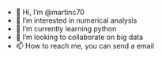 - 👋 Hi, I’m @martinc70
- 👀 I’m interested in numerical analysis
- 🌱 I’m currently learning python
- 💞️ I’m looking to collaborate on big data
- 📫 How to reach me, you can send a email

<!---
martinc70/martinc70 is a ✨ special ✨ repository because its `README.md` (this file) appears on your GitHub profile.
You can click the Preview link to take a look at your changes.
--->
